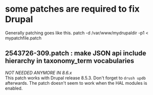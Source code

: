 # some patches are required to fix Drupal

Generally patching goes like this.
patch -d /var/www/mydrupaldir -p1 < mypatchfile.patch

## 2543726-309.patch : make JSON api include hierarchy in taxonomy_term vocabularies

*NOT NEEDED ANYMORE IN 8.6.x*  
This patch works with Drupal release 8.5.3. Don't forget to `drush updb` afterwards.
The patch doesn't seem to work when the HAL modules is enabled.
